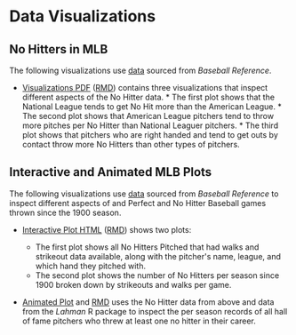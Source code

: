 # Data Visualizations



## No Hitters in MLB

The following visualizations use [data](https://github.com/sleiss5/OSU_Projects/blob/main/Data%20Visualizations/Interactive%20And%20Animated%20MLB%20Plots/No%20Hitter.csv) sourced from *Baseball Reference*.

* [Visualizations PDF](https://github.com/sleiss5/OSU_Projects/blob/main/Data%20Visualizations/No%20Hitters%20in%20MLB/MLB%20No%20Hitter%20-%20Shannon%20Leiss.pdf) ([RMD](https://github.com/sleiss5/OSU_Projects/blob/main/Data%20Visualizations/No%20Hitters%20in%20MLB/Data%20Exploration.Rmd)) contains three visualizations that inspect different aspects of the No Hitter data.
      * The first plot shows that the National League tends to get No Hit more than the American League.
      * The second plot shows that American League pitchers tend to throw more pitches per No Hitter than National Leaguer pitchers.
      * The third plot shows that pitchers who are right handed and tend to get outs by contact throw more No Hitters than other types of pitchers.


## Interactive and Animated MLB Plots

The following visualizations use [data](https://github.com/sleiss5/OSU_Projects/blob/main/Data%20Visualizations/Interactive%20And%20Animated%20MLB%20Plots/No%20Hitter.csv) sourced from *Baseball Reference* to inspect different aspects of and Perfect and No Hitter Baseball games thrown since the 1900 season.

* [Interactive Plot HTML](https://github.com/sleiss5/OSU_Projects/blob/main/Data%20Visualizations/Interactive%20And%20Animated%20MLB%20Plots/Interactive-Plot---MLB.html)  ([RMD](https://github.com/sleiss5/OSU_Projects/blob/main/Data%20Visualizations/Interactive%20And%20Animated%20MLB%20Plots/Interactive%20Plot%20-%20MLB.Rmd)) shows two plots: 
    * The first plot shows all No Hitters Pitched that had walks and strikeout data available, along with the pitcher's name, league, and which hand they pitched with. 
    * The second plot shows the number of No Hitters per season since 1900 broken down by strikeouts and walks per game.

* [Animated Plot](https://rpubs.com/sleiss/final_assignment4) and [RMD](https://github.com/sleiss5/OSU_Projects/blob/main/Data%20Visualizations/Interactive%20And%20Animated%20MLB%20Plots/R%20Code%20for%20animated) uses the No Hitter data from above and data from the *Lahman* R package to inspect the per season records of all hall of fame pitchers who threw at least one no hitter in their career.
